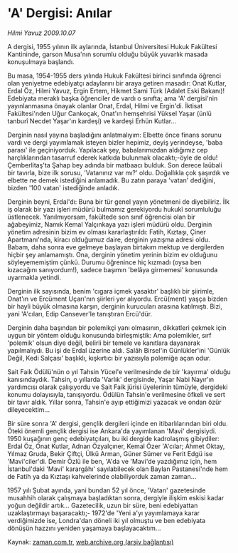 # 'A' Dergisi: Anılar

*Hilmi Yavuz 2009.10.07*

<tr><td class="metin" colspan="2" style="padding-top: 20px; padding-left: 5px; padding-right: 10px;">A dergisi, 1955 yılının ilk aylarında, İstanbul Üniversitesi Hukuk Fakültesi Kantininde, garson Musa'nın sorumlu olduğu büyük yuvarlık masada konuşulmaya başlandı.</td></tr><tr><td class="metin" colspan="2" style="padding-top: 20px; padding-left: 5px; padding-right: 10px;"><p>Bu masa, 1954-1955 ders yılında Hukuk Fakültesi birinci sınıfında öğrenci olan yeniyetme edebiyatçı adaylarını bir araya getiren masadır: Onat Kutlar, Erdal Öz, Hilmi Yavuz, Ergin Ertem, Hikmet Sami Türk (Adalet Eski Bakanı)! Edebiyata meraklı başka öğrenciler de vardı o sınıfta; ama 'A' dergisi'nin yayınlanmasına önayak olanlar Onat, Erdal, Hilmi ve Ergin'di. İktisat Fakültesi'nden Uğur Cankoçak, Onat'ın hemşehrisi Yüksel Yaşar (ünlü tanburî Necdet Yaşar'ın kardeşi) ve kardeşi Erhün Kutlar...
<p>Derginin nasıl yayına başladığını anlatmalıyım: Elbette önce finans sorunu vardı ve dergi yayımlamak isteyen bizler hepimiz, deyiş yerindeyse, 'baba parası' ile geçiniyorduk. Yapılacak şey, babalarımızdan aldığımız cep harçlıklarından tasarruf ederek katkıda bulunmak olacaktı;-öyle de oldu! Çemberlitaş'ta Şahap bey adında bir matbaacı bulduk. Son derece laübali bir tavırla, bize ilk sorusu, 'Vatanınız var mı?' oldu. Doğallıkla çok şaşırdık ve elbette ne demek istediğini anlamadık. Bu zatın paraya 'vatan' dediğini, bizden '100 vatan' istediğinde anladık.
<p>Derginin beyni, Erdal'dı: Buna bir tür genel yayın yönetmeni de diyebiliriz. İlk iş olarak bir yazı işleri müdürü bulmamız gerekiyordu hukukî sorumluluğu üstlenecek. Yanılmıyorsam, fakültede son sınıf öğrencisi olan bir ağabeyimiz, Namık Kemal Yalçınkaya yazı işleri müdürü oldu. Derginin yönetim adresinin bizim ev olması kararlaştırıldı: Fatih, Kıztaşı, Çiner Apartmanı'nda, kiracı olduğumuz daire, derginin yazışma adresi oldu. Babam, daha sonra eve gelmeye başlayan birtakım mektup ve dergilerden hiçbir şey anlamamıştı. Ona, derginin yönetim yerinin bizim ev olduğunu söyleyememiştim çünkü. Durumu öğrenince hiç kızmadı (oysa ben kızacağını sanıyordum!), sadece başımın 'belâya girmemesi' konusunda uyarmakla yetindi.
<p>Derginin ilk sayısında, benim 'cıgara içmek yasaktır' başlıklı bir şiirimle, Onat'ın ve Ercüment Uçarı'nın şiirleri yer alıyordu. Ercü(ment) yaşça bizden bir hayli büyük olmasına karşın, derginin kurucuları arasına katılmıştı. Bizi, yani 'A'cıları, Edip Cansever'le tanıştıran Ercü'dür. 
<p>Derginin daha başından bir polemikçi yanı olmasının, dikkatleri çekmek için uygun bir yöntem olduğu konusunda birleşmiştik: Ama polemikler, sırf 'polemik' olsun diye değil, belirli bir temele ve kanıtlara dayanarak yapılmalıydı. Bu işi de Erdal üzerine aldı. Salâh Birsel'in Günlükler'ini 'Günlük Değil, Kedi Salçası' başlıklı, kışkırtıcı bir yazısıyla polemiğe açan odur.
<p>Sait Faik Ödülü'nün o yıl Tahsin Yücel'e verilmesinde de bir 'kayırma' olduğu kanısındaydık. Tahsin, o yıllarda 'Varlık' dergisinde, Yaşar Nabi Nayır'ın yardımcısı olarak çalışıyordu ve Sait Faik jürisi üyelerinin tümüyle, dergideki konumu dolayısıyla, tanışıyordu. Ödülün Tahsin'e verilmesine öfkeli ve sert bir tavır aldık. Yıllar sonra, Tahsin'e ayıp ettiğimizi yazacak ve ondan özür dileyecektim...
<p>Bir süre sonra 'A' dergisi, gençlik dergileri içinde en itibarlılarından biri oldu. Öteki önemli gençlik dergisi ise Ankara'da yayımlanan 'Mavi' dergisiydi. 1950 kuşağının genç edebiyatçıları, bu iki dergide kadrolaşmış gibiydiler: Erdal Öz, Onat Kutlar, Adnan Özyalçıner, Kemal Özer 'A'cılar; Ahmet Oktay, Yılmaz Gruda, Bekir Çiftçi, Ülkü Arman, Güner Sümer ve Ferit Edgü ise 'Mavi'ciler'di. Demir Özlü ile ben, 'A'da ve 'Mavi'de yazdığımız için, hem İstanbul'daki 'Mavi' karargâhı' sayılabilecek olan Baylan Pastanesi'nde hem de Fatih ya da Kıztaşı kahvelerinde olabiliyorduk zaman zaman...
<p> 1957 yılı Şubat ayında, yani bundan 52 yıl önce, 'Vatan' gazetesinde musahhih olarak çalışmaya başladıktan sonra, dergiyle ilişkim eskisi kadar yoğun değildir artık... Gazetecilik, uzun bir süre, beni edebiyattan uzaklaştırmayı başaracaktı;- 1972'de 'Yeni a'yı yayımlamaya karar verdiğimizde ise, Londra'dan döneli iki yıl olmuştu ve ben edebiyata dönüşün hazzını yeniden yaşamaya başlayacaktım...<br/></p></p></p></p></p></p></p></p></td></tr>

Kaynak: [zaman.com.tr](http://zaman.com.tr/yazar.do?yazino=900206), [web.archive.org (arşiv bağlantısı)](http://web.archive.org/web/20091022032513/http://www.zaman.com.tr:80/yazar.do?yazino=900206)
